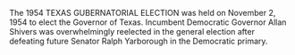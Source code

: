 The 1954 TEXAS GUBERNATORIAL ELECTION was held on November 2, 1954 to elect the Governor of Texas. Incumbent Democratic Governor Allan Shivers was overwhelmingly reelected in the general election after defeating future Senator Ralph Yarborough in the Democratic primary.
